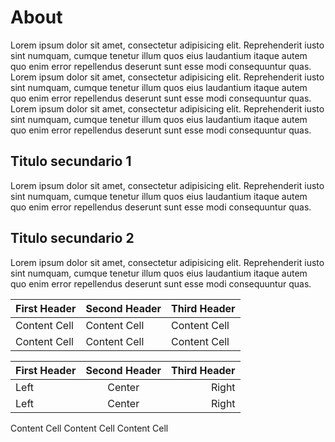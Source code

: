 # About

Lorem ipsum dolor sit amet, consectetur adipisicing elit. Reprehenderit iusto sint numquam, cumque tenetur illum quos eius laudantium itaque autem quo enim error repellendus deserunt sunt esse modi consequuntur quas.
Lorem ipsum dolor sit amet, consectetur adipisicing elit. Reprehenderit iusto sint numquam, cumque tenetur illum quos eius laudantium itaque autem quo enim error repellendus deserunt sunt esse modi consequuntur quas.
Lorem ipsum dolor sit amet, consectetur adipisicing elit. Reprehenderit iusto sint numquam, cumque tenetur illum quos eius laudantium itaque autem quo enim error repellendus deserunt sunt esse modi consequuntur quas.

## Titulo secundario 1

Lorem ipsum dolor sit amet, consectetur adipisicing elit. Reprehenderit iusto sint numquam, cumque tenetur illum quos eius laudantium itaque autem quo enim error repellendus deserunt sunt esse modi consequuntur quas.

## Titulo secundario 2

Lorem ipsum dolor sit amet, consectetur adipisicing elit. Reprehenderit iusto sint numquam, cumque tenetur illum quos eius laudantium itaque autem quo enim error repellendus deserunt sunt esse modi consequuntur quas.

| First Header | Second Header | Third Header |
| ------------ | ------------- | ------------ |
| Content Cell | Content Cell  | Content Cell |
| Content Cell | Content Cell  | Content Cell |

First Header | Second Header | Third Header
:----------- |:-------------:| -----------:
Left         | Center        | Right
Left         | Center        | Right
Content Cell   Content Cell    Content Cell